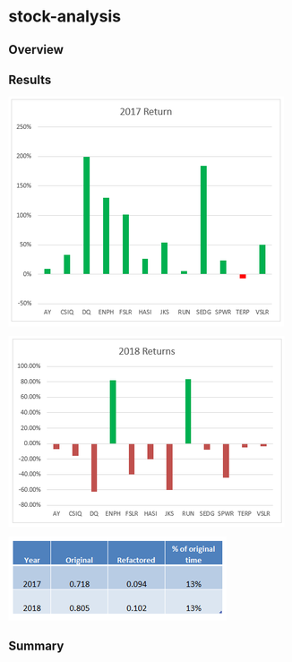 # stock-analysis

## Overview

## Results



![2017 Returns](https://github.com/cortesh/stock-analysis/blob/main/Resources/VBA_Challange_2017_returns.png)

![2018 Returns](https://github.com/cortesh/stock-analysis/blob/main/Resources/VBA_Challange_2018_returns.png)

![Code Performance Comparison](https://github.com/cortesh/stock-analysis/blob/main/Resources/VBA_Challange_Code_Performance_Comparison.png)

## Summary

